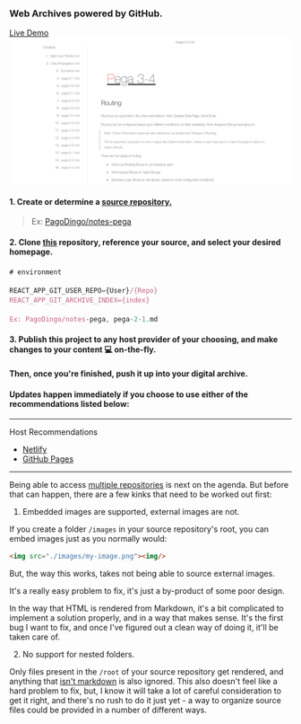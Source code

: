 ### Web Archives powered by GitHub.
<a href="https://master--sparkly-mandazi-9d0d40.netlify.app/" target="_blank">Live Demo</a>
<a href="https://master--sparkly-mandazi-9d0d40.netlify.app/"><img src="./dochub-demo.png" target="_blank"/></a>

#### 1. Create or determine a <u>source repository.</u>

> Ex: [PagoDingo/notes-pega](https://github.com/pagodingo/notes-pega)

#### 2. Clone <u>this</u> repository, reference your source, and select your desired homepage.

```js
# environment

REACT_APP_GIT_USER_REPO={User}/{Repo}
REACT_APP_GIT_ARCHIVE_INDEX={index}

Ex: PagoDingo/notes-pega, pega-2-1.md
```

#### 3. Publish this project to any host provider of your choosing, and make changes to your content 💻 on-the-fly. 

#### Then, once you're finished, push it up into your digital archive.

#### Updates happen immediately if you choose to use either of the recommendations listed below:
---
Host Recommendations
- <a href="https://netlify.com" target="_blank">Netlify</a>
- <a href="https://pages.github.com" target="_blank">GitHub Pages</a>
---
Being able to access <u>multiple repositories</u> is next on the agenda. But before that can happen, there are a few kinks that need to be worked out first:

1. Embedded images are supported, external images are not.

If you create a folder `/images` in your source repository's root, you can embed images just as you normally would:

```html
<img src="./images/my-image.png"><img/>
```

But, the way this works, takes not being able to source external images.

It's a really easy problem to fix, it's just a by-product of some poor design.

In the way that HTML is rendered from Markdown, it's a bit complicated to implement a solution properly, and in a way that makes sense. It's the first bug I want to fix, and once I've figured out a clean way of doing it, it'll be taken care of.

2. No support for nested folders.

Only files present in the `/root` of your source repository get rendered, and anything that <u>isn't markdown</u> is also ignored. This also doesn't feel like a hard problem to fix, but, I know it will take a lot of careful consideration to get it right, and there's no rush to do it just yet - a way to organize source files could be provided in a number of different ways.